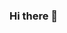### Hi there 👋

<!--
**areyes403/areyes403** is a ✨ _special_ ✨ repository because its `README.md` (this file) appears on your GitHub profile.
![](https://developer.android.com/topic/libraries/architecture/images/final-architecture.png)


Here are some ideas to get you started:

- 🔭 I’m currently working on ...
- 🌱 I’m currently learning ...
- 👯 I’m looking to collaborate on ...
- 🤔 I’m looking for help with ...
- 💬 Ask me about ...
- 📫 How to reach me: ...
- 😄 Pronouns: ...
- ⚡ Fun fact: ...
-->
